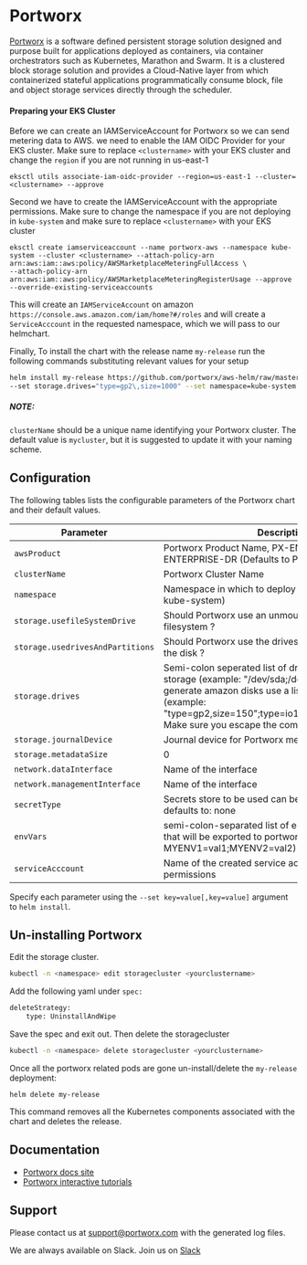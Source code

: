 # Portworx

[Portworx](https://portworx.com/) is a software defined persistent storage solution designed and purpose built for applications deployed as containers, via container orchestrators such as Kubernetes, Marathon and Swarm. It is a clustered block storage solution and provides a Cloud-Native layer from which containerized stateful applications programmatically consume block, file and object storage services directly through the scheduler.

#### Preparing your EKS Cluster

Before we can create an IAMServiceAccount for Portworx so we can send metering data to AWS.
we need to enable the IAM OIDC Provider for your EKS cluster.
Make sure to replace `<clustername>` with your EKS cluster and change the `region` if you are not running in us-east-1
```
eksctl utils associate-iam-oidc-provider --region=us-east-1 --cluster=<clustername> --approve
```

Second we have to create the IAMServiceAccount with the appropriate permissions.
Make sure to change the namespace if you are not deploying in `kube-system` and make sure to replace `<clustername>` with your EKS cluster
```
eksctl create iamserviceaccount --name portworx-aws --namespace kube-system --cluster <clustername> --attach-policy-arn arn:aws:iam::aws:policy/AWSMarketplaceMeteringFullAccess \
--attach-policy-arn arn:aws:iam::aws:policy/AWSMarketplaceMeteringRegisterUsage --approve --override-existing-serviceaccounts
```

This will create an `IAMServiceAccount` on amazon `https://console.aws.amazon.com/iam/home?#/roles` and
will create a `ServiceAcccount` in the requested namespace, which we will pass to our helmchart.

Finally,
To install the chart with the release name `my-release` run the following commands substituting relevant values for your setup

```bash
helm install my-release https://github.com/portworx/aws-helm/raw/master/portworx-2.6.1.tgz \
--set storage.drives="type=gp2\,size=1000" --set namespace=kube-system --set serviceAccount="portworx-aws"
```

##### NOTE:
`clusterName` should be a unique name identifying your Portworx cluster. The default value is `mycluster`, but it is suggested to update it with your naming scheme.

## Configuration
The following tables lists the configurable parameters of the Portworx chart and their default values.

| Parameter | Description |
|--------------------------|-------------------------------------------------------------------------------------------------------------------------------------------------------------------------------------------------------------------------------------------------------------------|
| `awsProduct` | Portworx Product Name, PX-ENTERPRISE or PX-ENTERPRISE-DR (Defaults to PX-ENTERPRISE) |
| `clusterName` | Portworx Cluster Name |
| `namespace` | Namespace in which to deploy portworx (Defaults to kube-system) |
| `storage.usefileSystemDrive` | Should Portworx use an unmounted drive even with a filesystem ? |
| `storage.usedrivesAndPartitions` | Should Portworx use the drives as well as partitions on the disk ? |
| `storage.drives` | Semi-colon seperated list of drives to be used for storage (example: "/dev/sda;/dev/sdb"), to auto generate amazon disks use a list of drive specs (example: "type=gp2\,size=150";type=io1\,size=100\,iops=2000"). Make sure you escape the commas |
| `storage.journalDevice` | Journal device for Portworx metadata |
| `storage.metadataSize` | 0 |
| `network.dataInterface` | Name of the interface <ethX> |
| `network.managementInterface` | Name of the interface <ethX> |
| `secretType` | Secrets store to be used can be aws-kms/k8s/none defaults to: none |
| `envVars` | semi-colon-separated list of environment variables that will be exported to portworx. (example: MYENV1=val1;MYENV2=val2) |
| `serviceAcccount` | Name of the created service account with required IAM permissions |

Specify each parameter using the `--set key=value[,key=value]` argument to `helm install`.

## Un-installing Portworx

Edit the storage cluster.
```bash
kubectl -n <namespace> edit storagecluster <yourclustername>
```

Add the following yaml under `spec:`

```bash
deleteStrategy:
    type: UninstallAndWipe
```

Save the spec and exit out.
Then delete the storagecluster

```bash
kubectl -n <namespace> delete storagecluster <yourclustername>
```

Once all the portworx related pods are gone
un-install/delete the `my-release` deployment:

```
helm delete my-release
```
This command removes all the Kubernetes components associated with the chart and deletes the release.

## Documentation
* [Portworx docs site](https://docs.portworx.com/scheduler/kubernetes/)
* [Portworx interactive tutorials](https://docs.portworx.com/scheduler/kubernetes/px-k8s-interactive.html)

## Support

Please contact us at support@portworx.com with the generated log files.

We are always available on Slack. Join us on [Slack](http://slack.portworx.com)

